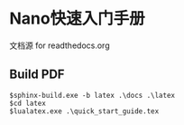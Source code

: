 # Nano快速入门手册

文档源 for readthedocs.org



## Build PDF



```
$sphinx-build.exe -b latex .\docs .\latex
$cd latex
$lualatex.exe .\quick_start_guide.tex
```

